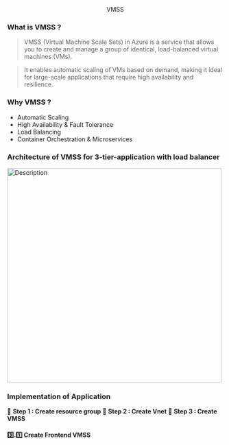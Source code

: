 <div align="center">VMSS</div>

### What is VMSS ?
> VMSS (Virtual Machine Scale Sets) in Azure is a service that allows you to create and manage a group of identical, load-balanced virtual machines (VMs).

> It enables automatic scaling of VMs based on demand, making it ideal for large-scale applications that require high availability and resilience.

### Why VMSS ?
*  Automatic Scaling
*  High Availability & Fault Tolerance
*  Load Balancing
*  Container Orchestration & Microservices

### Architecture of VMSS for 3-tier-application with load balancer
<img src="https://github.com/user-attachments/assets/69a8ddc5-2e7f-4fa1-85c2-c61a78b72ce3" alt="Description" width="500" height="500">

### Implementation of Application 

🔵 **Step 1 : Create resource group**
🔵 **Step 2 : Create Vnet**
🔵 **Step 3 : Create VMSS**
 #### 3️⃣.1️⃣ Create Frontend VMSS
 
 
